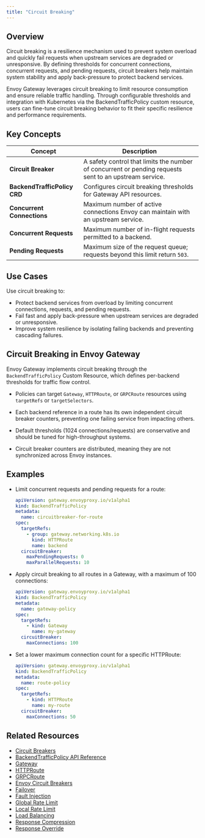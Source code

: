 ```yaml
---
title: "Circuit Breaking"
---
```


## Overview

Circuit breaking is a resilience mechanism used to prevent system overload and quickly fail requests when upstream services are degraded or unresponsive. By defining thresholds for concurrent connections, concurrent requests, and pending requests, circuit breakers help maintain system stability and apply back-pressure to protect backend services.

Envoy Gateway leverages circuit breaking to limit resource consumption and ensure reliable traffic handling. Through configurable thresholds and integration with Kubernetes via the BackendTrafficPolicy custom resource, users can fine-tune circuit breaking behavior to fit their specific resilience and performance requirements.

## Key Concepts

| Concept                      | Description                                                                                            |
| ---------------------------- | ------------------------------------------------------------------------------------------------------ |
| **Circuit Breaker**          | A safety control that limits the number of concurrent or pending requests sent to an upstream service. |
| **BackendTrafficPolicy CRD** | Configures circuit breaking thresholds for Gateway API resources.                                      |
| **Concurrent Connections**   | Maximum number of active connections Envoy can maintain with an upstream service.                      |
| **Concurrent Requests**      | Maximum number of in-flight requests permitted to a backend.                                           |
| **Pending Requests**         | Maximum size of the request queue; requests beyond this limit return `503`.                            |



## Use Cases

Use circuit breaking to:

- Protect backend services from overload by limiting concurrent connections, requests, and pending requests.
- Fail fast and apply back-pressure when upstream services are degraded or unresponsive.
- Improve system resilience by isolating failing backends and preventing cascading failures.

## Circuit Breaking in Envoy Gateway

Envoy Gateway implements circuit breaking through the `BackendTrafficPolicy` Custom Resource, which defines per-backend thresholds for traffic flow control.

- Policies can target `Gateway`, `HTTPRoute`, or `GRPCRoute` resources using `targetRefs` or `targetSelectors`.

- Each backend reference in a route has its own independent circuit breaker counters, preventing one failing service from impacting others.

- Default thresholds (1024 connections/requests) are conservative and should be tuned for high-throughput systems.

- Circuit breaker counters are distributed, meaning they are not synchronized across Envoy instances.

## Examples

- Limit concurrent requests and pending requests for a route:

  ```yaml
  apiVersion: gateway.envoyproxy.io/v1alpha1
  kind: BackendTrafficPolicy
  metadata:
    name: circuitbreaker-for-route
  spec:
    targetRefs:
      - group: gateway.networking.k8s.io
        kind: HTTPRoute
        name: backend
    circuitBreaker:
      maxPendingRequests: 0
      maxParallelRequests: 10
  ```

- Apply circuit breaking to all routes in a Gateway, with a maximum of 100 connections:

  ```yaml
  apiVersion: gateway.envoyproxy.io/v1alpha1
  kind: BackendTrafficPolicy
  metadata:
    name: gateway-policy
  spec:
    targetRefs:
      - kind: Gateway
        name: my-gateway
    circuitBreaker:
      maxConnections: 100
  ```

- Set a lower maximum connection count for a specific HTTPRoute:

  ```yaml
  apiVersion: gateway.envoyproxy.io/v1alpha1
  kind: BackendTrafficPolicy
  metadata:
    name: route-policy
  spec:
    targetRefs:
      - kind: HTTPRoute
        name: my-route
    circuitBreaker:
      maxConnections: 50
  ```

## Related Resources

- [Circuit Breakers](../tasks/traffic/circuit-breaker.md)
- [BackendTrafficPolicy API Reference](../api/extension_types#backendtrafficpolicy)
- [Gateway](https://gateway-api.sigs.k8s.io/api-types/gateway/)
- [HTTPRoute](https://gateway-api.sigs.k8s.io/api-types/httproute/)
- [GRPCRoute](https://gateway-api.sigs.k8s.io/api-types/grpcroute/)
- [Envoy Circuit Breakers](https://www.envoyproxy.io/docs/envoy/latest/intro/arch_overview/upstream/circuit_breaking)
- [Failover](../tasks/traffic/failover)
- [Fault Injection](../tasks/traffic/fault-injection)
- [Global Rate Limit](../tasks/traffic/global-rate-limit)
- [Local Rate Limit](../tasks/traffic/local-rate-limit)
- [Load Balancing](../tasks/traffic/load-balancing)
- [Response Compression](../tasks/traffic/response-compression)
- [Response Override](../tasks/traffic/response-override)
